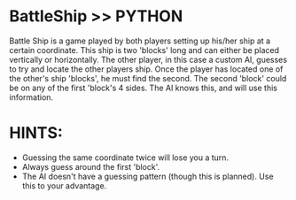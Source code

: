 BattleShip >> PYTHON
=

Battle Ship is a game played by both players setting up his/her ship at a certain coordinate. This ship is two 'blocks'
long and can either be placed vertically or horizontally. The other player, in this case a custom AI, guesses to try and
locate the other players ship. Once the player has located one of the other's ship 'blocks', he must find the second. The
second 'block' could be on any of the first 'block's 4 sides. The AI knows this, and will use this information.

HINTS:
=
- Guessing the same coordinate twice will lose you a turn.
- Always guess around the first 'block'.
- The AI doesn't have a guessing pattern (though this is planned). Use this to your advantage.
